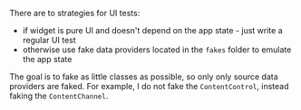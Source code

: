 There are to strategies for UI tests:

* if widget is pure UI and doesn't depend on the app state - just write a regular UI test
* otherwise use fake data providers located in the `fakes` folder to emulate the app state

The goal is to fake as little classes as possible, so only only source data providers
are faked. For example, I do not fake the `ContentControl`, instead faking the `ContentChannel`.
